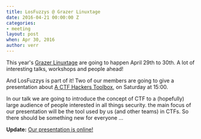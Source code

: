 ```yaml
---
title: LosFuzzys @ Grazer Linuxtage
date: 2016-04-21 00:00:00 Z
categories:
- meeting
layout: post
when: Apr 30, 2016
author: verr
---
```


This year's [Grazer Linuxtage](https://linuxtage.at/) are going to happen April 29th to 30th. A lot of interesting talks, workshops and people ahead!

And LosFuzzys is part of it! Two of our members are going to give a presentation about [A CTF Hackers Toolbox](https://glt16-programm.linuxtage.at/events/129.html), on Saturday at 15:00. 

In our talk we are going to introduce the concept of CTF to a (hopefully) large audience of people interested in all things security. the main focus of our presentation will be the tool used by us (and other teams) in CTFs. So there should be something new for everyone ...

**Update:** [Our presentation is online!](https://github.com/LosFuzzys/presentations/raw/master/linuxtage-2016/glt16-ctf-hackers-toolbox.pdf)
